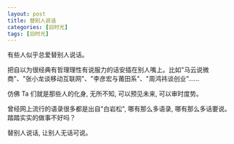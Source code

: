 ```yaml
---
layout: post
title: 替别人说话
categories: [旧时光]
tags: [旧时光]
---
```


有些人似乎总爱替别人说话。

把自以为很经典有哲理理性有说服力的话安插在别人嘴上。比如"马云说微商"、"张小龙谈移动互联网"、"李彦宏与莆田系"、"周鸿祎谈创业"......

仿佛 Ta 们就是那些人的化身, 无所不知, 可以预见未来, 可以审时度势。

曾经网上流行的语录很多都是出自"白岩松", 哪有那么多语录, 哪有那么多话要说。踏踏实实的做事不好吗？

替别人说话, 让别人无话可说。


